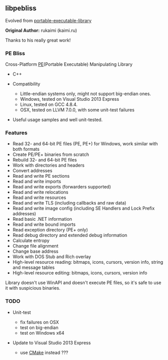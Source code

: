 libpebliss
---
Evolved from [portable-executable-library](https://code.google.com/p/portable-executable-library)

**Original Author:** rukaimi (kaimi.ru)

Thanks to his really great work!


### PE Bliss
Cross-Platform [PE](https://en.wikipedia.org/wiki/Portable_Executable)(Portable Executable) Manipulating Library
* C++
* Compatibility
  * Little-endian systems only, might not support big-endian ones.
  * Windows, tested on Visual Studio 2013 Express
  * Linux, tested on GCC 4.8.4.
  * OSX, tested on LLVM 7.0.0, with some unit-test failures

* Useful usage samples and well unit-tested.

### Features

* Read 32- and 64-bit PE files (PE, PE+) for Windows, work similar with both formats
* Create PE/PE+ binaries from scratch
* Rebuild 32- and 64-bit PE files
* Work with directories and headers
* Convert addresses
* Read and write PE sections
* Read and write imports
* Read and write exports (forwarders supported)
* Read and write relocations
* Read and write resources
* Read and write TLS (including callbacks and raw data)
* Read and write image config (including SE Handlers and Lock Prefix addresses)
* Read basic .NET information
* Read and write bound imports
* Read exception directory (PE+ only)
* Read debug directory and extended debug information
* Calculate entropy
* Change file alignment
* Change base address
* Work with DOS Stub and Rich overlay
* High-level resource reading: bitmaps, icons, cursors, version info, string and message tables
* High-level resource editing: bitmaps, icons, cursors, version info

Library doesn't use WinAPI and doesn't execute PE files, so it's safe to use it with suspicious binaries.

### TODO

* Unit-test
  * fix failures on OSX
  * test on big-endian
  * test on Windows x64

* Update to Visual Studio 2013 Express
  * use [CMake](http://cmake.org) instead ???

